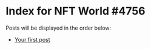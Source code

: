 # Index for NFT World #4756
Posts will be displayed in the order below:

- [Your first post](./001-first.md)


